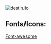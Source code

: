 ![destin.io](http://destin.io/images/logos/favs.png)

## Fonts/Icons:

[Font-awesome](http://fortawesome.github.io/Font-Awesome/)
